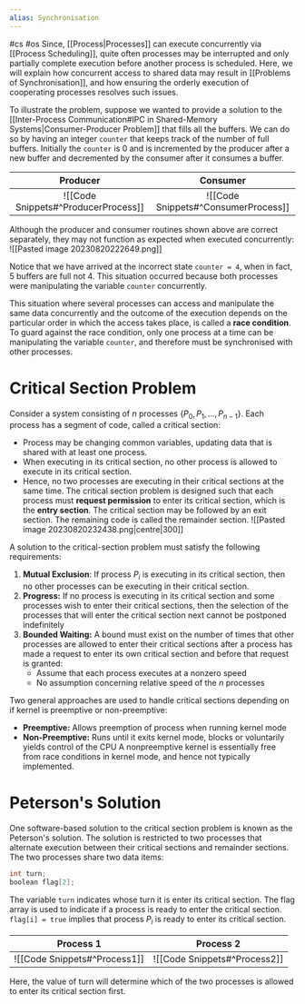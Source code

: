 ```yaml
---
alias: Synchronisation
---
```

#cs #os 
Since, [[Process|Processes]] can execute concurrently via [[Process Scheduling]], quite often processes may be interrupted and only partially complete execution before another process is scheduled. Here, we will explain how concurrent access to shared data may result in [[Problems of Synchronisation]], and how ensuring the orderly execution of cooperating processes resolves such issues.

To illustrate the problem, suppose we wanted to provide a solution to the [[Inter-Process Communication#IPC in Shared-Memory Systems|Consumer-Producer Problem]] that fills all the buffers. We can do so by having an integer `counter` that keeps track of the number of full buffers. Initially the `counter` is 0 and is incremented by the producer after a new buffer and decremented by the consumer after it consumes a buffer.

|          Producer          | Consumer |
|:--------------------------:|:--------:|
| ![[Code Snippets#^ProducerProcess]] | ![[Code Snippets#^ConsumerProcess]]         |

Although the producer and consumer routines shown above are correct separately, they may not function as expected when executed concurrently:
![[Pasted image 20230820222649.png]]

Notice that we have arrived at the incorrect state `counter = 4`, when in fact, 5 buffers are full not 4. This situation occurred because both processes were manipulating the variable `counter` concurrently.

This situation where several processes can access and manipulate the same data concurrently and the outcome of the execution depends on the particular order in which the access takes place, is called a **race condition**. To guard against the race condition, only one process at a time can be manipulating the variable `counter`, and therefore must be synchronised with other processes.

# Critical Section Problem
Consider a system consisting of $n$ processes $\{P_0,P_1,\dots,P_{n-1}\}$. 
Each process has a segment of code, called a critical section:
- Process may be changing common variables, updating data that is shared with at least one process.
- When executing in its critical section, no other process is allowed to execute in its critical section.
- Hence, no two processes are executing in their critical sections at the same time.
The critical section problem is designed such that each process must **request permission** to enter its critical section, which is the **entry section**. The critical section may be followed by an exit section. The remaining code is called the remainder section.
![[Pasted image 20230820232438.png|centre|300]]

A solution to the critical-section problem must satisfy the following requirements:
1. **Mutual Exclusion**: If process $P_i$ is executing in its critical section, then no other processes can be executing in their critical section.
2. **Progress:** If no process is executing in its critical section and some processes wish to enter their critical sections, then the selection of the processes that will enter the critical section next cannot be postponed indefinitely
3. **Bounded Waiting:** A bound must exist on the number of times that other processes are allowed to enter their critical sections after a process has made a request to enter its own critical section and before that request is granted:
	- Assume that each process executes at a nonzero speed
	- No assumption concerning relative speed of the $n$ processes

Two general approaches are used to handle critical sections depending on if kernel is preemptive or non-preemptive:
- **Preemptive:** Allows preemption of process when running kernel mode
- **Non-Preemptive:** Runs until it exits kernel mode, blocks or voluntarily yields control of the CPU
A nonpreemptive kernel is essentially free from race conditions in kernel mode, and hence not typically implemented.

# Peterson's Solution
One software-based solution to the critical section problem is known as the Peterson's solution. The solution is restricted to two processes that alternate execution between their critical sections and remainder sections. The two processes share two data items:
```c
int turn;
boolean flag[2];
```
The variable `turn` indicates whose turn it is enter its critical section. The flag array is used to indicate if a process is ready to enter the critical section. `flag[i] = true` implies that process $P_i$ is ready to enter its critical section.

|Process 1           | Process 2           |
| :-------------------: | :-------------------: |
| ![[Code Snippets#^Process1]] | ![[Code Snippets#^Process2]] |

Here, the value of turn will determine which of the two processes is allowed to enter its critical section first.

